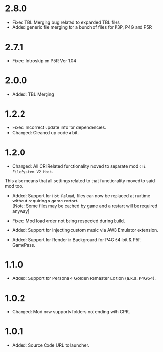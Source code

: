 # 2.8.0

- Fixed TBL Merging bug related to expanded TBL files
- Added generic file merging for a bunch of files for P3P, P4G and P5R

# 2.7.1

- Fixed: Introskip on P5R Ver 1.04

# 2.0.0

- Added: TBL Merging

# 1.2.2

- Fixed: Incorrect update info for dependencies.  
- Changed: Cleaned up code a bit.  

# 1.2.0

- Changed: All CRI Related functionality moved to separate mod `Cri FileSystem V2 Hook`.  

This also means that all settings related to that functionality moved to said mod too.  

- Added: Support for `Hot Reload`, files can now be replaced at runtime without requiring a game restart.  
[Note: Some files may be cached by game and a restart will be required anyway]

- Fixed: Mod load order not being respected during build.  
- Added: Support for injecting custom music via AWB Emulator extension.  
- Added: Support for Render in Background for P4G 64-bit & P5R GamePass.  

# 1.1.0

- Added: Support for Persona 4 Golden Remaster Edition (a.k.a. P4G64).  

# 1.0.2

- Changed: Mod now supports folders not ending with CPK.

# 1.0.1

- Added: Source Code URL to launcher.